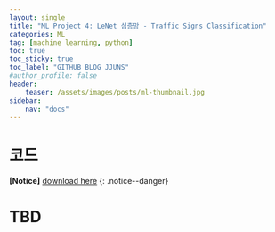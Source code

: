 ```yaml
---
layout: single
title: "ML Project 4: LeNet 심층망 - Traffic Signs Classification"
categories: ML
tag: [machine learning, python]
toc: true
toc_sticky: true
toc_label: "GITHUB BLOG JJUNS"
#author_profile: false
header:
    teaser: /assets/images/posts/ml-thumbnail.jpg
sidebar:
    nav: "docs"
---
```


# 코드
**[Notice]** [download here](https://github.com/hchoi256/machine-learning-development)
{: .notice--danger}

# TBD
